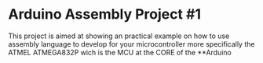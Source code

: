 # Arduino Assembly Project #1

This project is aimed at showing an practical example on how to use assembly language to develop for your microcontroller more specifically the ATMEL ATMEGA832P wich is the MCU at the CORE of the **Arduino
